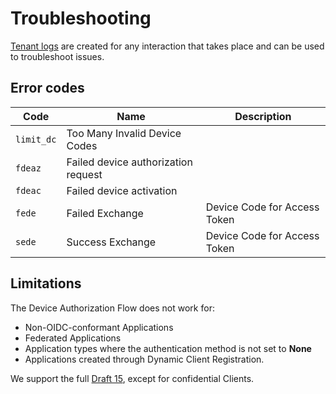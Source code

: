 # Troubleshooting

[Tenant logs](/logs#log-data-event-listing) are created for any interaction that takes place and can be used to troubleshoot issues.

## Error codes

| Code       | Name | Description |
|------------|------|-------------|
| `limit_dc` | Too Many Invalid Device Codes	| |
| `fdeaz`    | Failed device authorization request | |	
| `fdeac`    | Failed device activation | |	
| `fede`     | Failed Exchange | Device Code for Access Token |
| `sede`     | Success Exchange | Device Code for Access Token |

## Limitations

The Device Authorization Flow does not work for:

* Non-OIDC-conformant Applications
* Federated Applications
* Application types where the authentication method is not set to **None**
* Applications created through Dynamic Client Registration.

We support the full [Draft 15](https://tools.ietf.org/html/draft-ietf-oauth-device-flow-15), except for confidential Clients.